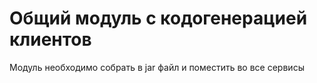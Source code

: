 # Общий модуль с кодогенерацией клиентов
Модуль необходимо собрать в jar файл и поместить во все сервисы

